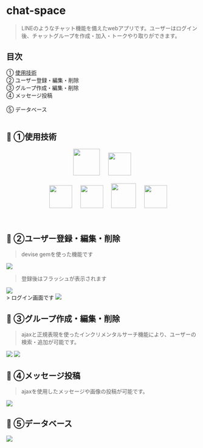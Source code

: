 # chat-space
> LINEのようなチャット機能を備えたwebアプリです。ユーザーはログイン後、チャットグループを作成・加入・トークやり取りができます。<br>

## 目次
① [使用技術](https://github.com/minami666/chat-space3#green_book-%E4%BD%BF%E7%94%A8%E6%8A%80%E8%A1%93)<br>
② ユーザー登録・編集・削除<br>
③ グループ作成・編集・削除<br>
④ メッセージ投稿<br><br>
⑤ データベース<br><br>

## :green_book: ①使用技術
<p align="center">
<a></a>
<a><a href="https://www.ruby-lang.org/ja/"><img src="https://user-images.githubusercontent.com/39142850/71774533-1ddf1780-2fb4-11ea-8560-753bed352838.png" width="70px;" /></a>
<a>　</a>
<a><a href="https://rubyonrails.org/"><img src="https://user-images.githubusercontent.com/39142850/71774548-731b2900-2fb4-11ea-99ba-565546c5acb4.png" height="60px;" /></a><br><br>
<a>　</a><a>　</a>
<a><a href="http://haml.info/"><img src="https://user-images.githubusercontent.com/39142850/71774618-b32edb80-2fb5-11ea-9050-d5929a49e9a5.png" height="60px;" /></a>
<a>　</a>
<a><a href="https://sass-lang.com/"><img src="https://user-images.githubusercontent.com/39142850/71774644-115bbe80-2fb6-11ea-822c-568eabde5228.png" height="60px" /></a>
<a>　</a>
<a><a href="https://jquery.com/"><img src="https://user-images.githubusercontent.com/39142850/71774768-d064a980-2fb7-11ea-88ad-4562c59470ae.png" height="65px;" /></a>
<a>　</a>
<a><a href="https://aws.amazon.com/"><img src="https://user-images.githubusercontent.com/39142850/71774786-37825e00-2fb8-11ea-8b90-bd652a58f1ad.png" height="60px;" /></a>
</p><br>

## :green_book: ②ユーザー登録・編集・削除
> devise gemを使った機能です

<img src="https://user-images.githubusercontent.com/55865498/71981141-198d5580-3265-11ea-988c-32a586cc15b4.png">

> 登録後はフラッシュが表示されます

<img src="https://user-images.githubusercontent.com/55865498/71981223-3e81c880-3265-11ea-996e-8c237ae86962.png">

<br>
> ログイン画面です

<img src="https://user-images.githubusercontent.com/55865498/71981240-4f323e80-3265-11ea-8a9d-83b3088ce432.png">

## :green_book: ③グループ作成・編集・削除
> ajaxと正規表現を使ったインクリメンタルサーチ機能により、ユーザーの検索・追加が可能です。

<img src="https://user-images.githubusercontent.com/55865498/71981304-7b4dbf80-3265-11ea-96fd-4d53a8de9996.png">

<img src="https://user-images.githubusercontent.com/55865498/71981339-902a5300-3265-11ea-9e73-5ec84ab8de3c.png">

## :green_book: ④メッセージ投稿
> ajaxを使用したメッセージや画像の投稿が可能です。

<img src="https://user-images.githubusercontent.com/55865498/71981361-9ddfd880-3265-11ea-8295-5c8c1b84644c.png">

<br>

## :green_book: ⑤データベース
<img src="https://user-images.githubusercontent.com/55865498/68070545-3c0d7900-fdb3-11e9-80ae-3ba78bb192cb.png">